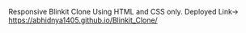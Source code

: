 Responsive Blinkit Clone Using HTML and CSS only.
Deployed Link-> https://abhidnya1405.github.io/Blinkit_Clone/
